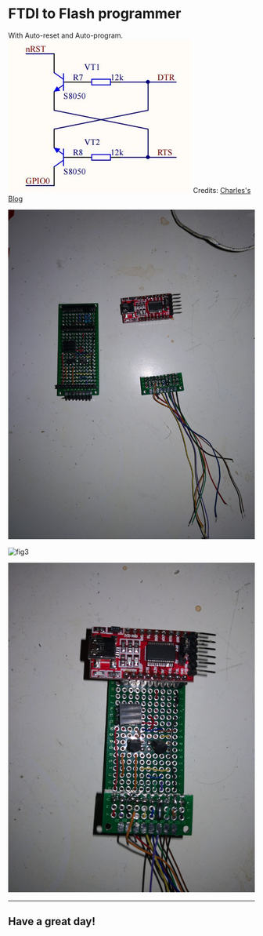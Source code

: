 # FTDI to Flash programmer
With Auto-reset and Auto-program.
![fig1](/images/FTDI-fig1.jpg)
Credits: [Charles's Blog](http://hallard.me/esp8266-autoreset/)

![fig2](/images/FTDI-fig2.jpg)

![fig3](/images/FTDI-fig3.jpg)

![fig4](/images/FTDI-fig4.jpg)

____

## Have a great day!
